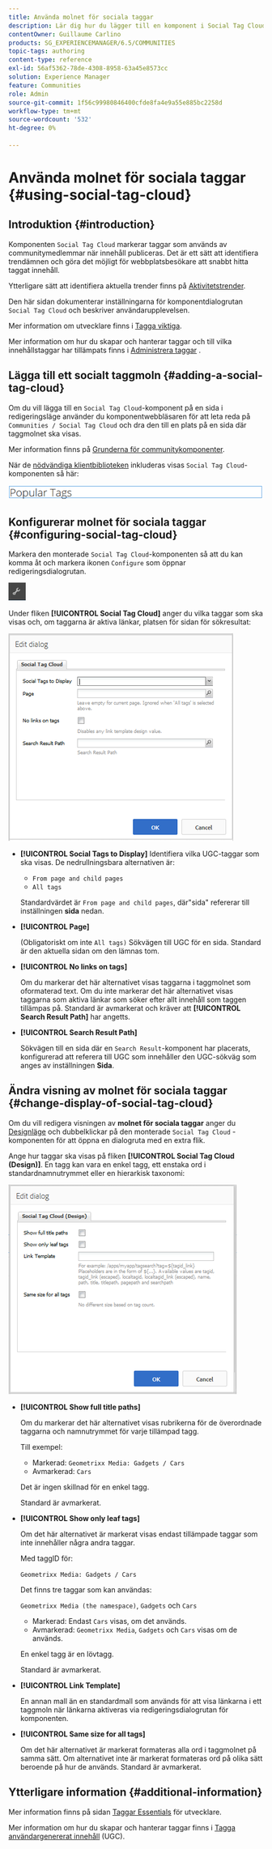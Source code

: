 ```yaml
---
title: Använda molnet för sociala taggar
description: Lär dig hur du lägger till en komponent i Social Tag Cloud på en sida där inloggade communitymedlemmar snabbt kan identifiera trendämnen och hitta taggat innehåll.
contentOwner: Guillaume Carlino
products: SG_EXPERIENCEMANAGER/6.5/COMMUNITIES
topic-tags: authoring
content-type: reference
exl-id: 56af5362-78de-4308-8958-63a45e8573cc
solution: Experience Manager
feature: Communities
role: Admin
source-git-commit: 1f56c99980846400cfde8fa4e9a55e885bc2258d
workflow-type: tm+mt
source-wordcount: '532'
ht-degree: 0%

---
```


# Använda molnet för sociala taggar {#using-social-tag-cloud}

## Introduktion {#introduction}

Komponenten `Social Tag Cloud` markerar taggar som används av communitymedlemmar när innehåll publiceras. Det är ett sätt att identifiera trendämnen och göra det möjligt för webbplatsbesökare att snabbt hitta taggat innehåll.

Ytterligare sätt att identifiera aktuella trender finns på [Aktivitetstrender](trends.md).

Den här sidan dokumenterar inställningarna för komponentdialogrutan `Social Tag Cloud` och beskriver användarupplevelsen.

Mer information om utvecklare finns i [Tagga viktiga](tag.md).

Mer information om hur du skapar och hanterar taggar och till vilka innehållstaggar har tillämpats finns i [Administrera taggar](../../help/sites-administering/tags.md) .

## Lägga till ett socialt taggmoln {#adding-a-social-tag-cloud}

Om du vill lägga till en `Social Tag Cloud`-komponent på en sida i redigeringsläge använder du komponentwebbläsaren för att leta reda på `Communities / Social Tag Cloud` och dra den till en plats på en sida där taggmolnet ska visas.

Mer information finns på [Grunderna för communitykomponenter](basics.md).

När de [nödvändiga klientbiblioteken](tag.md#essentials-for-client-side) inkluderas visas `Social Tag Cloud`-komponenten så här:

![social-tag](assets/social-tag.png)

## Konfigurerar molnet för sociala taggar {#configuring-social-tag-cloud}

Markera den monterade `Social Tag Cloud`-komponenten så att du kan komma åt och markera ikonen `Configure` som öppnar redigeringsdialogrutan.

![konfigurera](assets/configure-new.png)

Under fliken **[!UICONTROL Social Tag Cloud]** anger du vilka taggar som ska visas och, om taggarna är aktiva länkar, platsen för sidan för sökresultat:

![social-tag-cloud](assets/social-tag-cloud.png)

* **[!UICONTROL Social Tags to Display]**
Identifiera vilka UGC-taggar som ska visas. De nedrullningsbara alternativen är:

   * `From page and child pages`
   * `All tags`

  Standardvärdet är `From page and child pages`, där&quot;sida&quot; refererar till inställningen **sida** nedan.

* **[!UICONTROL Page]**

  (Obligatoriskt om inte `All tags)` Sökvägen till UGC för en sida. Standard är den aktuella sidan om den lämnas tom.

* **[!UICONTROL No links on tags]**

  Om du markerar det här alternativet visas taggarna i taggmolnet som oformaterad text. Om du inte markerar det här alternativet visas taggarna som aktiva länkar som söker efter allt innehåll som taggen tillämpas på. Standard är avmarkerat och kräver att **[!UICONTROL Search Result Path]** har angetts.

* **[!UICONTROL Search Result Path]**

  Sökvägen till en sida där en `Search Result`-komponent har placerats, konfigurerad att referera till UGC som innehåller den UGC-sökväg som anges av inställningen **Sida**.

## Ändra visning av molnet för sociala taggar {#change-display-of-social-tag-cloud}

Om du vill redigera visningen av **molnet för sociala taggar** anger du [Designläge](../../help/sites-authoring/default-components-designmode.md) och dubbelklickar på den monterade `Social Tag Cloud` -komponenten för att öppna en dialogruta med en extra flik.

Ange hur taggar ska visas på fliken **[!UICONTROL Social Tag Cloud (Design)]**. En tagg kan vara en enkel tagg, ett enstaka ord i standardnamnutrymmet eller en hierarkisk taxonomi:

![social-tag-cloud-design](assets/social-tag-cloud-design.png)

* **[!UICONTROL Show full title paths]**

  Om du markerar det här alternativet visas rubrikerna för de överordnade taggarna och namnutrymmet för varje tillämpad tagg.

  Till exempel:

   * Markerad: `Geometrixx Media: Gadgets / Cars`
   * Avmarkerad: `Cars`

  Det är ingen skillnad för en enkel tagg.

  Standard är avmarkerat.

* **[!UICONTROL Show only leaf tags]**

  Om det här alternativet är markerat visas endast tillämpade taggar som inte innehåller några andra taggar.

  Med taggID för:

  `Geometrixx Media: Gadgets / Cars`

  Det finns tre taggar som kan användas:

  `Geometrixx Media (the namespace)`, `Gadgets` och `Cars`

   * Markerad: Endast `Cars` visas, om det används.
   * Avmarkerad: `Geometrixx Media`, `Gadgets` och `Cars` visas om de används.

  En enkel tagg är en lövtagg.

  Standard är avmarkerat.

* **[!UICONTROL Link Template]**

  En annan mall än en standardmall som används för att visa länkarna i ett taggmoln när länkarna aktiveras via redigeringsdialogrutan för komponenten.

* **[!UICONTROL Same size for all tags]**

  Om det här alternativet är markerat formateras alla ord i taggmolnet på samma sätt. Om alternativet inte är markerat formateras ord på olika sätt beroende på hur de används. Standard är avmarkerat.

## Ytterligare information {#additional-information}

Mer information finns på sidan [Taggar Essentials](tag.md) för utvecklare.

Mer information om hur du skapar och hanterar taggar finns i [Tagga användargenererat innehåll](tag-ugc.md) (UGC).
